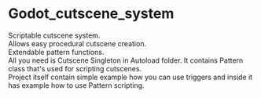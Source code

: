# Godot_cutscene_system    
Scriptable cutscene system.    
Allows easy procedural cutscene creation.   
Extendable pattern functions.    
All you need is Cutscene Singleton in Autoload folder. It contains Pattern class that's used for scripting cutscenes.   
Project itself contain simple example how you can use triggers and inside it has example how to use Pattern scripting.    
